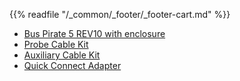 {{% readfile "/_common/_footer/_footer-cart.md" %}}

- [Bus Pirate 5 REV10 with enclosure](https://dirtypcbs.com/store/designer/details/ian/6633/bus-pirate-5-rev10-with-enclosure)
- [Probe Cable Kit](https://dirtypcbs.com/store/designer/details/ian/6619/bus-pirate-5-probe-cable-kit)
- [Auxiliary Cable Kit](https://dirtypcbs.com/store/designer/details/ian/6620/auxilary-cable-kit)
- [Quick Connect Adapter](https://dirtypcbs.com/store/designer/details/ian/6634/bus-pirate-quick-connect-kf141-adapter)


